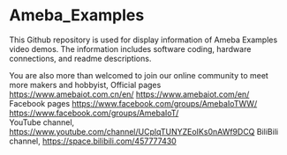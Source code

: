 # Ameba_Examples
This Github repository is used for display information of Ameba Examples video demos. The information includes software coding, hardware connections, and readme descriptions.

You are also more than welcomed to join our online community to meet more makers and hobbyist, 
Official pages
  https://www.amebaiot.com.cn/en/ 
  https://www.amebaiot.com/en/  
Facebook pages
  https://www.facebook.com/groups/AmebaIoTWW/  
  https://www.facebook.com/groups/AmebaIoT/  
YouTube channel, 
  https://www.youtube.com/channel/UCplqTUNYZEoIKs0nAWf9DCQ 
BiliBili channel,
  https://space.bilibili.com/457777430 
